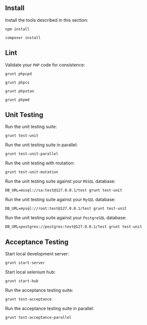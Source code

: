 Install
-------

Install the tools described in this section:

```
npm install
```

```
composer install
```


Lint
----

Validate your `PHP` code for consistence:

```
grunt phpcpd
```

```
grunt phpcs
```

```
grunt phpstan
```

```
grunt phpmd
```


Unit Testing
------------

Run the unit testing suite:

```
grunt test-unit
```

Run the unit testing suite in parallel:

```
grunt test-unit-parallel
```

Run the unit testing with mutation:

```
grunt test-unit-mutation
```

Run the unit testing suite against your `MSSQL` database:

```
DB_URL=mssql://sa:test@127.0.0.1/test grunt test-unit
```

Run the unit testing suite against your `MySQL` database:

```
DB_URL=mysql://root:test@127.0.0.1/test grunt test-unit
```

Run the unit testing suite against your `PostgreSQL` database:

```
DB_URL=postgres://postgres:test@127.0.0.1/test grunt test-unit
```


Acceptance Testing
------------------

Start local development server:

```
grunt start-server
```

Start local selenium hub:

```
grunt start-hub
```

Run the acceptance testing suite:

```
grunt test-acceptance
```

Run the acceptance testing suite in parallel:

```
grunt test-acceptance-parallel
```
